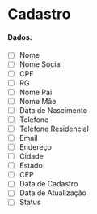 # Cadastro

#### Dados:

- [ ] Nome
- [ ] Nome Social
- [ ] CPF
- [ ] RG
- [ ] Nome Pai
- [ ] Nome Mãe
- [ ] Data de Nascimento
- [ ] Telefone
- [ ] Telefone Residencial
- [ ] Email
- [ ] Endereço
- [ ] Cidade
- [ ] Estado
- [ ] CEP
- [ ] Data de Cadastro
- [ ] Data de Atualização
- [ ] Status
